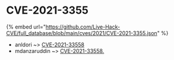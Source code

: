 # CVE-2021-3355
{% embed url="https://github.com/Live-Hack-CVE/full_database/blob/main/cves/2021/CVE-2021-3355.json" %}

* anldori ~> [CVE-2021-33558](https://www.alice-snow.ru/2021/database/cve-2021-3355/cve-2021-33558-anldori)
* mdanzaruddin ~> [CVE-2021-33558.](https://www.alice-snow.ru/2021/database/cve-2021-3355/cve-2021-33558.-mdanzaruddin)